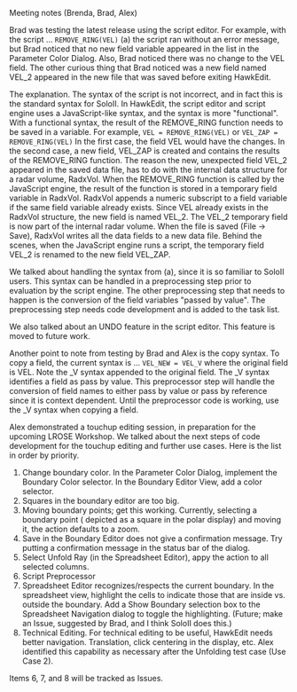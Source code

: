 Meeting notes (Brenda, Brad, Alex)

Brad was testing the latest release using the script editor.  For example, with the script ...
```REMOVE_RING(VEL)``` (a)
the script ran without an error message, but Brad noticed that no new field variable appeared in the list in 
the Parameter Color Dialog.  Also, Brad noticed there was no change to the VEL field.  The other curious thing that Brad noticed was a new field named VEL_2 appeared in the new file that was saved before exiting HawkEdit.  

The explanation.  The syntax of the script is not incorrect, and in fact this is the standard syntax for SoloII.
In HawkEdit, the script editor and script engine uses a JavaScript-like syntax, and the syntax is more "functional". 
With a functional syntax, the result of the REMOVE_RING function needs to be saved in a variable.  For example,
```VEL = REMOVE_RING(VEL)```
or 
```VEL_ZAP = REMOVE_RING(VEL)```
In the first case, the field VEL would have the changes.  In the second case, a new field, VEL_ZAP is created and 
contains the results of the REMOVE_RING function. 
The reason the new, unexpected field VEL_2 appeared in the saved data file, has to do with the internal data structure for a radar volume, RadxVol.  When the REMOVE_RING function is called by the JavaScript engine, the result of the function is stored in a temporary field variable in RadxVol.  RadxVol appends a numeric subscript to a field variable if the same field variable already exists.  Since VEL already exists in the RadxVol structure, the new field is named VEL_2.  The VEL_2 temporary field is now part of the internal radar volume.  When the file is saved (File -> Save), RadxVol writes all the data fields to a new data file.  Behind the scenes, when the JavaScript engine runs a script, the temporary field VEL_2 is renamed to the new field VEL_ZAP.  

We talked about handling the syntax from (a), since it is so familiar to SoloII users.  This syntax can be handled
in a preprocessing step prior to evaluation by the script engine.  The other preprocessing step that needs to 
happen is the conversion of the field variables "passed by value".  The preprocessing step needs code development 
and is added to the task list.

We also talked about an UNDO feature in the script editor.  This feature is moved to future work.

Another point to note from testing by Brad and Alex is the copy syntax.  To copy a field, the current syntax is ...
```VEL_NEW = VEL_V```
where the original field is VEL.  Note the \_V syntax appended to the original field.  The \_V syntax identifies
a field as pass by value.  This preprocessor step will handle the conversion of field names to either pass by
value or pass by reference since it is context dependent.  Until the preprocessor code is working, use the \_V 
syntax when copying a field.  

Alex demonstrated a touchup editing session, in preparation for the upcoming LROSE Workshop.  We talked about the
next steps of code development for the touchup editing and further use cases.  Here is the list in order by priority.

1.  Change boundary color.  In the Parameter Color Dialog, implement the Boundary Color selector.  In the Boundary Editor View, add a color selector.
2.  Squares in the boundary editor are too big.
3.  Moving boundary points; get this working.  Currently, selecting a boundary point ( depicted as a square in the polar display) and moving it, the action defaults to a zoom.
4.  Save in the Boundary Editor does not give a confirmation message.  Try putting a confirmation message in the status bar of the dialog.
5.  Select Unfold Ray (in the Spreadsheet Editor), appy the action to all selected columns.
6.  Script Preprocessor 
7.  Spreadsheet Editor recognizes/respects the current boundary.  In the spreadsheet view, highlight the cells to indicate those that are inside vs. outside the boundary. Add a Show Boundary selection box to the Spreadsheet Navigation dialog to toggle the highlighting. (Future; make an Issue, suggested by Brad, and I think SoloII does this.) 
8.  Technical Editing.  For technical editing to be useful, HawkEdit needs better navigation.  Translation, click centering in the display, etc.  Alex identified this capability as necessary after the Unfolding test case (Use Case 2).
  
Items 6, 7, and 8 will be tracked as Issues. 
